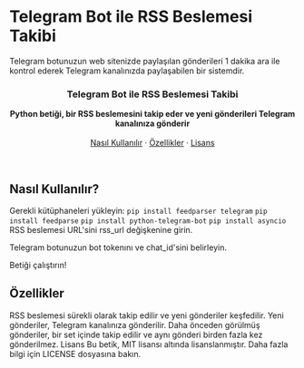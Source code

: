 <h1>Telegram Bot ile RSS Beslemesi Takibi</h1>

<p>Telegram botunuzun web sitenizde paylaşılan gönderileri 1 dakika ara ile kontrol ederek Telegram kanalınızda paylaşabilen bir sistemdir.</p>

<h3 align="center">Telegram Bot ile RSS Beslemesi Takibi</h3>
<p align="center">
  <strong>Python betiği, bir RSS beslemesini takip eder ve yeni gönderileri Telegram kanalınıza gönderir</strong>
  <br>
  <br>
  <a href="#nasıl-kullanılır">Nasıl Kullanılır</a>
  ·
  <a href="#özellikler">Özellikler</a>
  ·
  <a href="#lisans">Lisans</a>
</p>
<br>
<h2>Nasıl Kullanılır?</h2>
Gerekli kütüphaneleri yükleyin:
<code>pip install feedparser telegram</code>
<code>pip install feedparse</code>
<code>pip install python-telegram-bot</code>
<code>pip install asyncio</code>
RSS beslemesi URL'sini rss_url değişkenine girin.

Telegram botunuzun bot tokenını ve chat_id'sini belirleyin.

Betiği çalıştırın!

<h2>Özellikler</h2>
RSS beslemesi sürekli olarak takip edilir ve yeni gönderiler keşfedilir.
Yeni gönderiler, Telegram kanalınıza gönderilir.
Daha önceden görülmüş gönderiler, bir set içinde takip edilir ve aynı gönderi birden fazla kez gönderilmez.

</h2>Lisans</h2>
Bu betik, MIT lisansı altında lisanslanmıştır. Daha fazla bilgi için LICENSE dosyasına bakın.
